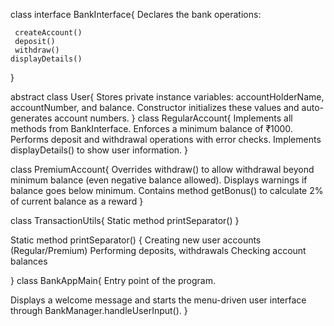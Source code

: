 class interface BankInterface{
    Declares the bank operations:

     createAccount()
     deposit()
     withdraw()
    displayDetails()
}

 abstract class User{
     Stores private instance variables: accountHolderName, accountNumber, and balance.
     Constructor initializes these values and auto-generates account numbers.
}
class RegularAccount{
    Implements all methods from BankInterface. 
   Enforces a minimum balance of ₹1000.
    Performs deposit and withdrawal operations with error checks.
     Implements displayDetails() to show user information.
}

class PremiumAccount{
    Overrides withdraw() to allow withdrawal beyond minimum balance (even negative balance allowed).
    Displays warnings if balance goes below minimum.
    Contains method getBonus() to calculate 2% of current balance as a reward
}

class TransactionUtils{
    Static method printSeparator() 
}

Static method printSeparator() {
    Creating new user accounts (Regular/Premium)
    Performing deposits, withdrawals
    Checking account balances

}
class BankAppMain{
    Entry point of the program.

Displays a welcome message and starts the menu-driven user interface through BankManager.handleUserInput().
}
